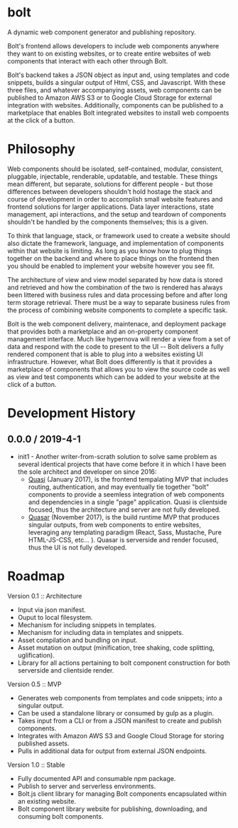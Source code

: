 # bolt
A dynamic web component generator and publishing repository.

Bolt's frontend allows developers to include web components anywhere they want to on existing websites, or to create entire websites of web components that interact with each other through Bolt.

Bolt's backend takes a JSON object as input and, using templates and code snippets, builds a singular output of Html, CSS, and Javascript. With these three files, and whatever accompanying assets, web components can be published to Amazon AWS S3 or to Google Cloud Storage for external integration with websites. Additionally, components can be published to a marketplace that enables Bolt integrated websites to install web compoents at the click of a button.

# Philosophy
Web components should be isolated, self-contained, modular, consistent, pluggable, injectable, renderable, updatable, and testable. These things mean different, but separate, solutions for different people - but those differences between developers shouldn't hold hostage the stack and course of development in order to accomplish small website features and frontend solutions for larger applications. Data layer interactions, state management, api interactions, and the setup and teardown of components shouldn't be handled by the components themselves; this is a given.

To think that language, stack, or framework used to create a website should also dictate the framework, language, and implementation of components within that website is limiting. As long as you know how to plug things together on the backend and where to place things on the frontend then you should be enabled to implement your website however you see fit.

The architecture of view and view model separated by how data is stored and retrieved and how the combination of the two is rendered has always been littered with business rules and data processing before and after long term storage retrieval. There must be a way to separate business rules from the process of combining website components to complete a specific task.

Bolt is the web component delivery, maintenace, and deployment package that provides both a marketplace and an on-property component management interface. Much like hypernova will render a view from a set of data and respond with the code to present to the UI -- Bolt delivers a fully rendered component that is able to plug into a websites existing UI infrastructure. However, what Bolt does differently is that it provides a marketplace of components that allows you to view the source code as well as view and test components which can be added to your website at the click of a button.

# Development History

## 0.0.0 / 2019-4-1

* init1 - Another writer-from-scrath solution to solve same problem as several identical projects that have come before it in which I have been the sole architect and developer on since 2016:
  * [Quasi](https://github.com/KenEucker/quasi) (January 2017), is the frontend tempalating MVP that includes routing, authentication, and may eventually tie together "bolt" components to provide a seemless integration of web components and dependencies in a single "page" application. Quasi is clientside focused, thus the architecture and server are not fully developed.
  * [Quasar](https://github.com/KenEucker/quasar) (November 2017), is the build runtime MVP that produces singular outputs, from web components to entire websites, leveraging any templating paradigm (React, Sass, Mustache, Pure HTML-JS-CSS, etc... ). Quasar is serverside and render focused, thus the UI is not fully developed.

# Roadmap
Version 0.1 :: Architecture
* Input via json manifest.
* Ouput to local filesystem.
* Mechanism for including snippets in templates.
* Mechanism for including data in templates and snippets.
* Asset compilation and bundling on input.
* Asset mutation on output (minification, tree shaking, code splitting, uglification).
* Library for all actions pertaining to bolt component construction for both serverside and clientside render.

Version 0.5 :: MVP
* Generates web components from templates and code snippets; into a singular output.
* Can be used a standalone library or consumed by gulp as a plugin.
* Takes input from a CLI or from a JSON manifest to create and publish components.
* Integrates with Amazon AWS S3 and Google Cloud Storage for storing published assets.
* Pulls in additional data for output from external JSON endpoints.

Version 1.0 :: Stable
* Fully documented API and consumable npm package.
* Publish to server and serverless environments.
* Bolt.js client library for managing Bolt components encapsulated within an existing website.
* Bolt component library website for publishing, downloading, and consuming bolt components.
